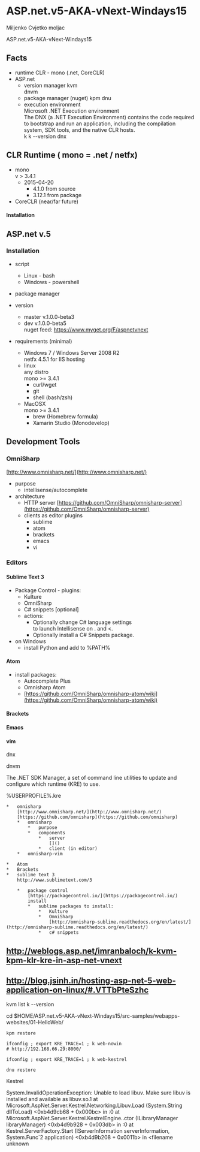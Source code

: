 # ASP.net.v5-AKA-vNext-Windays15

Miljenko Cvjetko moljac

ASP.net.v5-AKA-vNext-Windays15

## Facts

*	runtime CLR - mono (.net, CoreCLR)
*	ASP.net
	* 	version manager	
		kvm		
		dnvm
	*	package manager (nuget)
		kpm
		dnu
	*	execution environment		
		Microsoft .NET Execution environment		
		The DNX (a .NET Execution Environment) contains the code 
		required to bootstrap and run an application, including the 
		compilation system, SDK tools, and the native CLR hosts.			
		k
		k --version
		dnx
		
		
## CLR Runtime ( mono = .net / netfx)

*	mono		
	v > 3.4.1	
	*	2015-04-20	
		*	4.1.0 from source	
		*	3.12.1 from package
*	CoreCLR		(near/far future)	


#### Installation
	
## ASP.net v.5
	

### Installation

*	script
	*	Linux - bash 
	*	Windows - powershell
*	package manager

*	version			
	*	master	v.1.0.0-beta3		
	*	dev		v.1.0.0-beta5		
		nuget feed: https://www.myget.org/F/aspnetvnext
*	requirements (minimal)		
	*	Windows 7 / Windows Server 2008 R2		
		netfx 4.5.1 for IIS hosting
	*	linux		
		any distro		
		mono >= 3.4.1		
		*	curl/wget		
		*	git		
		*	shell (bash/zsh)		
	*	MacOSX 			
		mono >= 3.4.1		
		*	brew (Homebrew formula)		
		*	Xamarin Studio (Monodevelop)		


## Development Tools

### OmniSharp

[http://www.omnisharp.net/](http://www.omnisharp.net/)

*	purpose
	*	intellisense/autocomplete
*	architecture
	*	HTTP server
		[https://github.com/OmniSharp/omnisharp-server](https://github.com/OmniSharp/omnisharp-server)
	*	clients as editor plugins
		*	sublime
		*	atom
		*	brackets
		*	emacs
		*	vi
		

### Editors

#### Sublime Text 3

*	Package Control - plugins:
	*	Kulture
	*	OmniSharp
	*	C# snippets [optional]
	*	actions:
		*	Optionally change C# language settings 		
			to launch Intellisense on . and <.
		*	Optionally install a C# Snippets package.
*	on WIndows
	*	install Python and add to %PATH%
		
#### Atom

* 	install packages:
	*	Autocomplete Plus
	*	Omnisharp Atom 
	*	[https://github.com/OmniSharp/omnisharp-atom/wiki](https://github.com/OmniSharp/omnisharp-atom/wiki)

#### Brackets


#### Emacs


#### vim






			
dnx

dnvm

The .NET SDK Manager, a set of command line utilities to update and configure 
which runtime (KRE) to use.


%USERPROFILE%\.kre




	*	omnisharp		
		[http://www.omnisharp.net/](http://www.omnisharp.net/)			
		[https://github.com/omnisharp](https://github.com/omnisharp)			
		*	omnisharp
			* 	purpose
			*	components
				*	server
					[]()
				*	client (in editor)
		*	omnisharp-vim
	
	*	Atom
	*	Brackets	
	*	sublime text 3		
		http://www.sublimetext.com/3		
			
		*	package control		
			[https://packagecontrol.io/](https://packagecontrol.io/)		
			install
			*	sublime packages to install:
				*	Kulture
				*	OmniSharp
					[http://omnisharp-sublime.readthedocs.org/en/latest/](http://omnisharp-sublime.readthedocs.org/en/latest/)
				*	c# snippets
			
		
		


## http://weblogs.asp.net/imranbaloch/k-kvm-kpm-klr-kre-in-asp-net-vnext
## http://blog.jsinh.in/hosting-asp-net-5-web-application-on-linux/#.VTTbPteSzhc


kvm list
k --version

cd $HOME/ASP.net.v5-AKA-vNext-Windays15/src-samples/webapps-websites/01-HelloWeb/

	kpm restore

	ifconfig ; export KRE_TRACE=1 ; k web-nowin
	# http://192.168.66.29:8000/
	
	ifconfig ; export KRE_TRACE=1 ; k web-kestrel

	dnu restore

	
	
	
	
	
	
	
	
	
	
Kestrel

	
System.InvalidOperationException: Unable to load libuv. Make sure libuv is installed and available as libuv.so.1
  at Microsoft.AspNet.Server.Kestrel.Networking.Libuv.Load (System.String dllToLoad) <0xb4d9cb68 + 0x000bc> in <filename unknown>:0
  at Microsoft.AspNet.Server.Kestrel.KestrelEngine..ctor (ILibraryManager libraryManager) <0xb4d9b928 + 0x003db> in <filename unknown>:0
  at Kestrel.ServerFactory.Start (IServerInformation serverInformation, System.Func`2 application) <0xb4d9b208 + 0x0011b> in <filename unknown			
